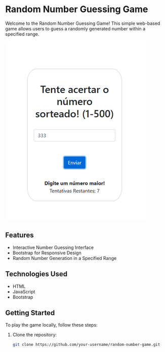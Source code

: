 # Random Number Guessing Game

Welcome to the Random Number Guessing Game! This simple web-based game allows users to guess a randomly generated number within a specified range.

![print](print.png)


## Features

- Interactive Number Guessing Interface
- Bootstrap for Responsive Design
- Random Number Generation in a Specified Range

## Technologies Used

- HTML
- JavaScript
- Bootstrap

## Getting Started

To play the game locally, follow these steps:

1. Clone the repository:

   ```bash
   git clone https://github.com/your-username/random-number-game.git
